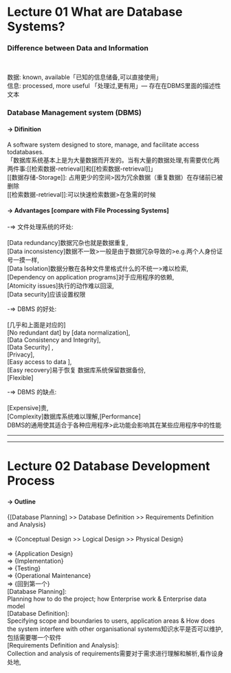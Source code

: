 

# Lecture 01 What are Database Systems?

### Difference between Data and Information

<br>

数据: known, available「已知的信息储备,可以直接使用」<br>
信息: processed, more useful 「处理过,更有用」— 存在在DBMS里面的描述性文本

### Database Management system (DBMS)

#### -> Difinition

A software system designed to store, manage, and facilitate access todatabases. <br>「数据库系统基本上是为大量数据而开发的。当有大量的数据处理,有需要优化两两件事:[[检索数据-retrieval]]和[[检索数据-retrieval]]」<br>
[[数据存储-Storage]]: 占用更少的空间>因为冗余数据（重复数据）在存储前已被删除<br>
[[检索数据-retrieval]]:可以快速检索数据>在急需的时候

#### -> Advantages [compare with File Processing Systems]

-=> 文件处理系统的坏处: <br><br>[Data redundancy]数据冗杂也就是数据重复,<br>[Data inconsistency]数据不一致>一般是由于数据冗杂导致的>e.g.两个人身份证号一摸一样,<br>[Data Isolation]数据分散在各种文件里格式什么的不统一>难以检索,<br>[Dependency on application programs]对于应用程序的依赖,<br>[Atomicity issues]执行的动作难以回滚,<br>[Data security]应该设置权限

-=> DBMS 的好处: <br><br>[几乎和上面是对应的]<br>[No redundant dat] by [data normalization],<br>[Data Consistency and Integrity],<br>[Data Security] ,<br>[Privacy],<br>[Easy access to data ],<br>[Easy recovery]易于恢复 数据库系统保留数据备份,<br>[Flexible]

-=> DBMS 的缺点: <br><br>[Expensive]贵,<br>[Complexity]数据库系统难以理解,[Performance]<br>DBMS的通用使其适合于各种应用程序>此功能会影响其在某些应用程序中的性能

---
---
# Lecture 02 Database Development Process

### 
#### -> Outline

{[Database Planning] >> Database Definition >> Requirements Definition and Analysis}<br><br> => {Conceptual Design >> Logical Design >> Physical Design}<br><br> => {Application Design}<br> => {Implementation}<br> => {Testing}<br> => {Operational Maintenance}<br> => {回到第一个}<br>
[Database Planning]: <br>Planning how to do the project; how Enterprise work & Enterprise data model
<br>[Database Definition]: <br>Specifying scope and boundaries to users, application areas & How does the system interfere with other organisational systems知识水平是否可以维护,包括需要哪一个软件
<br>[Requirements Definition and Analysis]: <br>Collection and analysis of requirements需要对于需求进行理解和解析,看作设身处地,<br>



